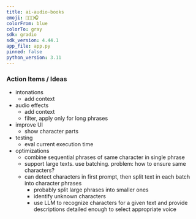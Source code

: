```yaml
---
title: ai-audio-books
emoji: 📕👨‍💻🎧
colorFrom: blue
colorTo: gray
sdk: gradio
sdk_version: 4.44.1
app_file: app.py
pinned: false
python_version: 3.11
---
```


### Action Items / Ideas

- intonations
    - add context
- audio effects
    - add context
    - filter, apply only for long phrases
- improve UI
    - show character parts
- testing
    - eval current execution time
- optimizations
    - combine sequential phrases of same character in single phrase
    - support large texts. use batching. problem: how to ensure same characters?
    - can detect characters in first prompt, then split text in each batch into character phrases
        - probably split large phrases into smaller ones
        - identify unknown characters
        - use LLM to recognize characters for a given text and provide descriptions detailed enough to select appropriate voice

